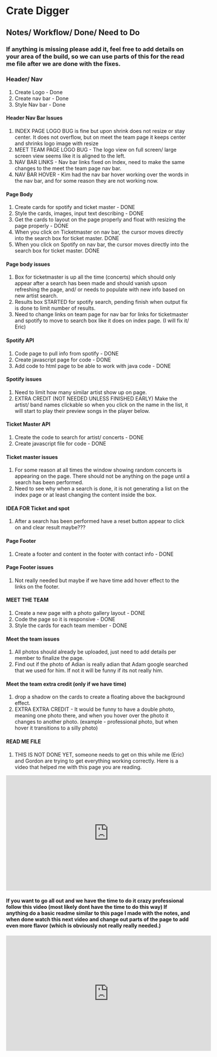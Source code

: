 # Crate Digger

## Notes/ Workflow/ Done/ Need to Do
### If anything is missing please add it, feel free to add details on your area of the build, so we can use parts of this for the read me file after we are done with the fixes.

### Header/ Nav 
1. Create Logo - Done
2. Create nav bar - Done
3. Style Nav bar - Done

#### Header Nav Bar Issues
1. INDEX PAGE LOGO BUG is fine but upon shrink does not resize
or stay center.  It does not overflow, but on meet the team page
it keeps center and shrinks logo image with resize
2.  MEET TEAM PAGE LOGO BUG - The logo view on full screen/ large screen view seems like it is aligned to the left. 
3.  NAV BAR LINKS - Nav bar links fixed on Index, need to make the same changes to the meet the team page nav bar.
4.  NAV BAR HOVER - Kim had the nav bar hover working over the words in the nav bar, and for some reason they are not working now.  

#### Page Body
1. Create cards for spotify and ticket master - DONE
2. Style the cards, images, input text describing - DONE
3. Get the cards to layout on the page properly and float with 
resizing the page properly - DONE
4. When you click on Ticketmaster on nav bar, the cursor moves directly into the search box for ticket master. DONE
4. When you click on Spotify on nav bar, the cursor moves directly into the search box for ticket master. DONE

#### Page body issues
1. Box for ticketmaster is up all the time (concerts) which should only appear after a search has been made and should vanish upson refreshing the page, and/ or needs to populate with
new info based on new artist search.
2. Results box STARTED for spotify search, pending finish when output fix is done to limit number of results.
3. Need to change links on team page for nav bar for links for ticketmaster and spotify to move to search box like it does on index page. (I will fix it/ Eric)

#### Spotify API
1. Code page to pull info from spotify - DONE
2. Create javascript page for code - DONE
3. Add code to html page to be able to work with java code - DONE

#### Spotify issues
1. Need to limit how many similar artist show up on page.
2. EXTRA CREDIT (NOT NEEDED UNLESS FINISHED EARLY) Make the artist/ band names clickable so when you click on the name in the list, it will start to play their preview songs in the player below.

#### Ticket Master API
1. Create the code to search for artist/ concerts - DONE
2. Create javascript file for code - DONE

#### Ticket master issues
1. For some reason at all times the window showing random concerts is appearing on the page.  There should not be anything on the page until a search has been performed.
2. Need to see why when a search is done, it is not generating a list on the index page or at least changing the content inside the box.

#### IDEA FOR Ticket and spot
1. After a search has been performed have a reset button appear to click on and clear result maybe???  

#### Page Footer
1. Create a footer and content in the footer with contact info - DONE

#### Page Footer issues
1. Not really needed but maybe if we have time add hover effect to the links on the footer.

#### MEET THE TEAM
1. Create a new page with a photo gallery layout - DONE
2. Code the page so it is responsive - DONE
3. Style the cards for each team member - DONE

#### Meet the team issues
1. All photos should already be uploaded, just need to add details per member to finalize the page.
2. Find out if the photo of Adian is really adian that Adam google searched that we used for him.  If not it will be funny if its not really him.

#### Meet the team extra credit (only if we have time)
1. drop a shadow on the cards to create a floating above the background effect.  
2. EXTRA EXTRA CREDIT - It would be funny to have a double photo, meaning one photo there, and when you hover over the photo it changes to another photo. (example - professional photo, but when hover it transitions to a silly photo)

#### READ ME FILE 
1. THIS IS NOT DONE YET, someone needs to get on this while me (Eric) and Gordon are trying to get everything working correctly.  Here is a video that helped me with this page you are reading.

<iframe width="560" height="315" src="https://www.youtube.com/embed/Hgucu1ch3mo?si=5Cc9WebSxhhV0JXd" title="YouTube video player" frameborder="0" allow="accelerometer; autoplay; clipboard-write; encrypted-media; gyroscope; picture-in-picture; web-share" allowfullscreen></iframe>

#### If you want to go all out and we have the time to do it crazy professional follow this video (most likely dont have the time to do this way)  If anything do a basic readme similar to this page I made with the notes, and when done watch this next video and change out parts of the page to add even more flavor (which is obviously not really really needed.)

<iframe width="560" height="315" src="https://www.youtube.com/embed/a8CwpGARAsQ?si=MaRkGFtXYfRhprkf" title="YouTube video player" frameborder="0" allow="accelerometer; autoplay; clipboard-write; encrypted-media; gyroscope; picture-in-picture; web-share" allowfullscreen></iframe>